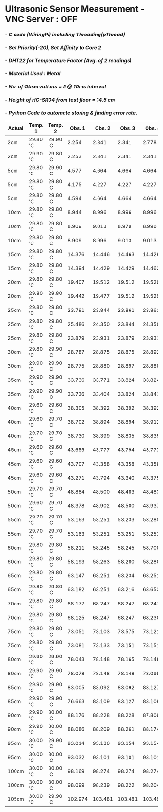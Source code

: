 # **Ultrasonic Sensor Measurement - VNC Server : OFF**
### *- C code (WiringPi) including Threading(pThread)*
### *- Set Priority(-20), Set Affinity to Core 2*
### *- DHT22 for Temperature Factor (Avg. of 2 readings)*
### *- Material Used : Metal*
### *- No. of Observations = 5 @ 10ms interval*
### *- Height of HC-SR04 from test floor = 14.5 cm*
### *- Python Code to automate storing & finding error rate.*

Actual | Temp. 1 | Temp. 2 | Obs. 1 | Obs. 2 | Obs. 3 | Obs. 4 | Obs. 5 | Repeat Count | Repeat Value | Error Rate
---- | ---- | ---- | ---- | ---- | ---- | ---- | ----| ---- | ---- | ---- 
 2cm | 29.80 'C | 29.90 'C | 2.254 | 2.341 | 2.341 | 2.778 | 2.324 | 2 | 2.341 | 0.341 
 2cm | 29.90 'C | 29.80 'C | 2.253 | 2.341 | 2.341 | 2.341 | 2.341 | 4 | 2.340 | 0.340 
 5cm | 29.80 'C | 29.90 'C | 4.577 | 4.664 | 4.664 | 4.664 | 4.664 | 4 | 4.663 | -0.337 
 5cm | 29.80 'C | 29.80 'C | 4.175 | 4.227 | 4.227 | 4.227 | 4.245 | 3 | 4.227 | -0.773 
 5cm | 29.80 'C | 29.80 'C | 4.594 | 4.664 | 4.664 | 4.664 | 4.664 | 4 | 4.663 | -0.337 
 10cm | 29.80 'C | 29.80 'C | 8.944 | 8.996 | 8.996 | 8.996 | 8.996 | 4 | 8.995 | -1.005 
 10cm | 29.80 'C | 29.80 'C | 8.909 | 9.013 | 8.979 | 8.996 | 8.996 | 2 | 8.995 | -1.005 
 10cm | 29.80 'C | 29.80 'C | 8.909 | 8.996 | 9.013 | 9.013 | 9.013 | 3 | 9.013 | -0.987 
 15cm | 29.80 'C | 29.80 'C | 14.376 | 14.446 | 14.463 | 14.429 | 14.446 | 2 | 14.445 | -0.555 
 15cm | 29.80 'C | 29.80 'C | 14.394 | 14.429 | 14.429 | 14.463 | 14.446 | 2 | 14.428 | -0.572 
 20cm | 29.80 'C | 29.80 'C | 19.407 | 19.512 | 19.512 | 19.529 | 19.529 | 2 | 19.511 | -0.489 
 20cm | 29.80 'C | 29.80 'C | 19.442 | 19.477 | 19.512 | 19.529 | 19.512 | 2 | 19.511 | -0.489 
 25cm | 29.80 'C | 29.80 'C | 23.791 | 23.844 | 23.861 | 23.861 | 23.879 | 2 | 23.861 | -1.139 
 25cm | 29.80 'C | 29.80 'C | 25.486 | 24.350 | 23.844 | 24.350 | 23.879 | 2 | 24.350 | -0.650 
 25cm | 29.80 'C | 29.80 'C | 23.879 | 23.931 | 23.879 | 23.931 | 23.914 | 2 | 23.878 | -1.122 
 30cm | 29.80 'C | 29.90 'C | 28.787 | 28.875 | 28.875 | 28.892 | 28.875 | 3 | 28.874 | -1.126 
 30cm | 29.90 'C | 29.90 'C | 28.775 | 28.880 | 28.897 | 28.880 | 28.880 | 3 | 28.879 | -1.121 
 35cm | 29.90 'C | 29.90 'C | 33.736 | 33.771 | 33.824 | 33.824 | 33.824 | 3 | 33.823 | -1.177 
 35cm | 29.90 'C | 29.90 'C | 33.736 | 33.404 | 33.824 | 33.841 | 33.841 | 2 | 33.841 | -1.159 
 40cm | 29.60 'C | 29.60 'C | 38.305 | 38.392 | 38.392 | 38.392 | 38.409 | 3 | 38.392 | -1.608 
 40cm | 29.60 'C | 29.70 'C | 38.702 | 38.894 | 38.894 | 38.912 | 38.842 | 2 | 38.894 | -1.106 
 40cm | 29.70 'C | 29.70 'C | 38.730 | 38.399 | 38.835 | 38.835 | 38.818 | 2 | 38.835 | -1.165 
 45cm | 29.60 'C | 29.60 'C | 43.655 | 43.777 | 43.794 | 43.777 | 43.777 | 3 | 43.776 | -1.224 
 45cm | 29.60 'C | 29.60 'C | 43.707 | 43.358 | 43.358 | 43.358 | 43.777 | 3 | 43.357 | -1.643 
 45cm | 29.60 'C | 29.60 'C | 43.271 | 43.794 | 43.340 | 43.375 | 43.777 | 1 | 43.270 | -1.730 
 50cm | 29.70 'C | 29.70 'C | 48.884 | 48.500 | 48.483 | 48.483 | 48.500 | 2 | 48.482 | -1.518 
 50cm | 29.60 'C | 29.70 'C | 48.378 | 48.902 | 48.500 | 48.937 | 48.500 | 2 | 48.500 | -1.500 
 55cm | 29.70 'C | 29.70 'C | 53.163 | 53.251 | 53.233 | 53.285 | 53.268 | 1 | 53.163 | -1.837 
 55cm | 29.70 'C | 29.70 'C | 53.163 | 53.251 | 53.251 | 53.251 | 53.268 | 3 | 53.250 | -1.750 
 60cm | 29.80 'C | 29.80 'C | 58.211 | 58.245 | 58.245 | 58.700 | 58.490 | 2 | 58.245 | -1.755 
 60cm | 29.80 'C | 29.80 'C | 58.193 | 58.263 | 58.280 | 58.280 | 58.717 | 2 | 58.280 | -1.720 
 65cm | 29.80 'C | 29.80 'C | 63.147 | 63.251 | 63.234 | 63.251 | 63.304 | 2 | 63.251 | -1.749 
 65cm | 29.80 'C | 29.80 'C | 63.182 | 63.251 | 63.216 | 63.653 | 63.234 | 1 | 63.181 | -1.819 
 70cm | 29.80 'C | 29.80 'C | 68.177 | 68.247 | 68.247 | 68.247 | 68.247 | 4 | 68.247 | -1.753 
 70cm | 29.80 'C | 29.80 'C | 68.125 | 68.247 | 68.247 | 68.230 | 68.247 | 3 | 68.247 | -1.753 
 75cm | 29.80 'C | 29.80 'C | 73.051 | 73.103 | 73.575 | 73.121 | 73.138 | 1 | 73.050 | -1.950 
 75cm | 29.80 'C | 29.80 'C | 73.081 | 73.133 | 73.151 | 73.151 | 73.133 | 2 | 73.150 | -1.850 
 80cm | 29.90 'C | 29.90 'C | 78.043 | 78.148 | 78.165 | 78.148 | 78.165 | 2 | 78.147 | -1.853 
 80cm | 29.90 'C | 29.90 'C | 78.078 | 78.148 | 78.148 | 78.095 | 78.165 | 2 | 78.147 | -1.853 
 85cm | 29.90 'C | 29.90 'C | 83.005 | 83.092 | 83.092 | 83.127 | 83.127 | 2 | 83.091 | -1.909 
 85cm | 29.90 'C | 29.90 'C | 76.663 | 83.109 | 83.127 | 83.109 | 83.127 | 2 | 83.109 | -1.891 
 90cm | 29.90 'C | 30.00 'C | 88.176 | 88.228 | 88.228 | 87.809 | 88.263 | 2 | 88.228 | -1.772 
 90cm | 29.90 'C | 30.00 'C | 88.086 | 88.209 | 88.261 | 88.174 | 88.209 | 2 | 88.208 | -1.792 
 95cm | 30.00 'C | 29.90 'C | 93.014 | 93.136 | 93.154 | 93.154 | 93.136 | 2 | 93.153 | -1.847 
 95cm | 30.00 'C | 30.00 'C | 93.032 | 93.101 | 93.101 | 93.101 | 92.682 | 3 | 93.101 | -1.899 
 100cm | 30.00 'C | 30.00 'C | 98.169 | 98.274 | 98.274 | 98.274 | 98.397 | 3 | 98.274 | -1.726 
 100cm | 30.00 'C | 30.00 'C | 98.099 | 98.239 | 98.222 | 98.204 | 98.222 | 2 | 98.221 | -1.779 
 105cm | 30.00 'C | 29.90 'C | 102.974 | 103.481 | 103.481 | 103.498 | 103.481 | 3 | 103.480 | -1.520 
 